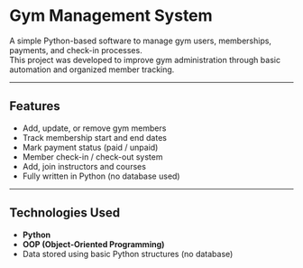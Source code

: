 # Gym Management System

A simple Python-based software to manage gym users, memberships, payments, and check-in processes.  
This project was developed to improve gym administration through basic automation and organized member tracking.

---

## Features

- Add, update, or remove gym members  
- Track membership start and end dates  
- Mark payment status (paid / unpaid)  
- Member check-in / check-out system
- Add, join instructors and courses
- Fully written in Python (no database used)

---

## Technologies Used

- **Python**
- **OOP (Object-Oriented Programming)**
- Data stored using basic Python structures (no database)
